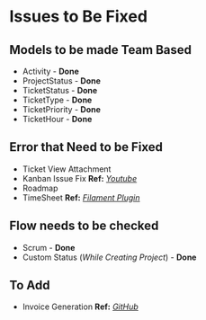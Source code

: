 # Issues to Be Fixed

## Models to be made Team Based

- Activity - **Done**
- ProjectStatus - **Done**
- TicketStatus - **Done**
- TicketType - **Done**
- TicketPriority - **Done**
- TicketHour - **Done**

## Error that Need to be Fixed

- Ticket View Attachment
- Kanban Issue Fix **Ref:** _[Youtube](https://www.youtube.com/watch?v=Pk-yZIrHTiQ&list=PL2KN3agjdhLZf6wgnJ09M6i7HvY09B0gX)_
- Roadmap
- TimeSheet **Ref:** _[Filament Plugin](https://github.com/timwassenburg/filament-timesheets)_

## Flow needs to be checked

- Scrum - **Done**
- Custom Status (_While Creating Project_) - **Done**

## To Add

- Invoice Generation **Ref:** _[GitHub](https://github.com/andrewdwallo/erpsaas)_
